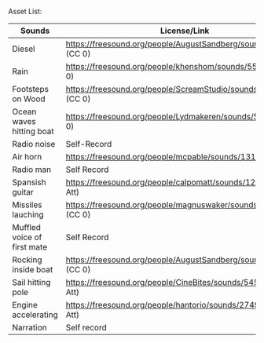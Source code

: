 Asset List:

| Sounds  |  License/Link |
| ------------- | ------------- |
| Diesel| https://freesound.org/people/AugustSandberg/sounds/264864/ (CC 0)|
| Rain | https://freesound.org/people/khenshom/sounds/557376/ (CC 0) |
| Footsteps on Wood  |  https://freesound.org/people/ScreamStudio/sounds/392604/ (CC 0)|
| Ocean waves hitting boat  | https://freesound.org/people/Lydmakeren/sounds/510899/  (CC 0) |
| Radio noise | Self-Record |
| Air horn | https://freesound.org/people/mcpable/sounds/131930/ (CC 0)|
| Radio man | Self Record  |
| Spansish guitar | https://freesound.org/people/calpomatt/sounds/124003/ (CC Att) |
| Missiles lauching| https://freesound.org/people/magnuswaker/sounds/528257/ (CC 0)|
| Muffled voice of first mate | Self Record |
| Rocking inside boat | https://freesound.org/people/AugustSandberg/sounds/265553/ (CC 0) |
| Sail hitting pole | https://freesound.org/people/CineBites/sounds/545843/ (CC Att)|
| Engine accelerating | https://freesound.org/people/hantorio/sounds/274910/ (CC Att) |
| Narration | Self record |
